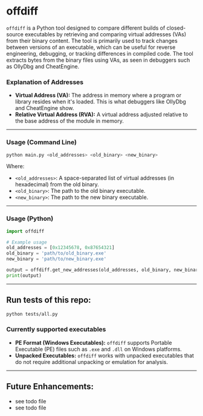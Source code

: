 # offdiff

`offdiff` is a Python tool designed to compare different builds of closed-source executables by retrieving and comparing virtual addresses (VAs) from their binary content. The tool is primarily used to track changes between versions of an executable, which can be useful for reverse engineering, debugging, or tracking differences in compiled code. The tool extracts bytes from the binary files using VAs, as seen in debuggers such as OllyDbg and CheatEngine.

### Explanation of Addresses
- **Virtual Address (VA):** The address in memory where a program or library resides when it's loaded. This is what debuggers like OllyDbg and CheatEngine show.
- **Relative Virtual Address (RVA):** A virtual address adjusted relative to the base address of the module in memory.

---

### Usage (Command Line)
```bash
python main.py <old_addresses> <old_binary> <new_binary>
```

Where:
- `<old_addresses>`: A space-separated list of virtual addresses (in hexadecimal) from the old binary.
- `<old_binary>`: The path to the old binary executable.
- `<new_binary>`: The path to the new binary executable.

---

### Usage (Python)
```python
import offdiff

# Example usage
old_addresses = [0x12345678, 0x87654321]
old_binary = 'path/to/old_binary.exe'
new_binary = 'path/to/new_binary.exe'

output = offdiff.get_new_addresses(old_addresses, old_binary, new_binary)
print(output)
```

---

## Run tests of this repo:
```bash
python tests/all.py
```


### Currently supported executables
- **PE Format (Windows Executables):** `offdiff` supports Portable Executable (PE) files such as `.exe` and `.dll` on Windows platforms.
- **Unpacked Executables:** `offdiff` works with unpacked executables that do not require additional unpacking or emulation for analysis.
---

## Future Enhancements:
  - see todo file
  - see todo file